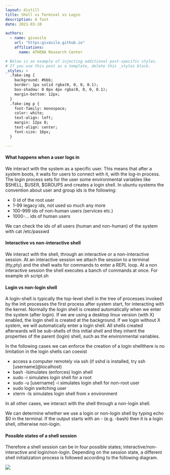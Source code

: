 ```yaml
---
layout: distill
title: Shell vs Terminal vs Login
description: A fast 
date: 2021-03-10

authors:
  - name: givasile
    url: "https:givasile.github.io"
    affiliations:
      name: ATHENA Research Center

# Below is an example of injecting additional post-specific styles.
# If you use this post as a template, delete this _styles block.
_styles: >
  .fake-img {
    background: #bbb;
    border: 1px solid rgba(0, 0, 0, 0.1);
    box-shadow: 0 0px 4px rgba(0, 0, 0, 0.1);
    margin-bottom: 12px;
  }
  .fake-img p {
    font-family: monospace;
    color: white;
    text-align: left;
    margin: 12px 0;
    text-align: center;
    font-size: 16px;
  }

---
```


#### What happens when a user logs in

We interact with the system as a specific user. This means that after a system boots, it waits for users to connect with it, with the log-in process. The login process sets for the user some environmental variables like <d-code language="bash">$SHELL, $USER, $GROUPS</d-code> and creates a login shell. In ubuntu systems the convention about user and group ids is the following:

* <d-code language="python">0</d-code> id of the root user
* <d-code language="python">1-99</d-code> legacy ids, not used so much any more
* <d-code language="python">100-999</d-code> ids of non-human users (services etc.)
* <d-code language="python">1000-...</d-code> ids of human users

We can check the ids of all users (human and non-human) of the system with <d-code language="bash">cat /etc/passwd</d-code>

#### Interactive vs non-interactive shell 

We interact with the shell, through an interactive or a non-interactive session. At an interactive session we attach the session to a terminal (tty,pty) and the shell waits for commands to enter a REPL loop. At a non interactive session the shell executes a banch of commands at once. For example <d-code language="bash">sh script.sh</d-code>

#### Login vs non-login shell

A login-shell is typically the top-level shell in the tree of processes invoked by the init processes <d-footnote>the first process after system start</d-footnote>, for interacting with the kernel. Normally the login shell is created automatically when we enter the system (after login). If we are using a desktop linux version (with X) enabled, the login shell is created at the background. If we login without X system, we will automatically enter a login shell. All shells created afterwards will be sub-shells of this initial shell and they inherit the properties of the parent (login) shell, such as the environmental variables.

In the following cases we can enforce the creation of a login shell<d-footnote>there is no limitation in the login shells can coexist</d-footnote>

* access a computer remotely via ssh (if sshd is installed, try <d-code language="shell">ssh [username]@localhost</d-code>)
* <d-code language="bash">bash -l</d-code>simulates (enforces) login shell
* <d-code language="bash">sudo -i</d-code> simulates login shell for a root
* <d-code language="bash">sudo -u [username] -i</d-code> simulates login shell for non-root user
* <d-code language="bash">sudo login</d-code> switching user
* <d-code language="bash">xterm -ls</d-code> simulates login shell from x environment

In all other cases, we interact with the shell through a non-login shell.

We can determine whether we use a login or non-login shell by typing <d-code language="bash">echo $0</d-code> in the terminal. If the output starts with an - (e.g. -bash) then it is a login shell, otherwise non-login.

#### Possible states of a shell session

Therefore a shell session can be in four possible states; interactive/non-interactive and login/non-login. Depending on the session state, a different shell initialization process is followed according to the following diagram.

<div class="fake-img l-body">
  <img class="img-fluid rounded z-depth-1" src="{{ site.baseurl }}/assets/img/posts/Screenshot.png">
</div>
